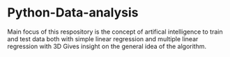 # Python-Data-analysis
Main focus of this respository is the concept of artifical intelligence to train and test data
both with simple linear regression and multiple linear regression  with 3D
Gives insight on the general idea of the algorithm.
